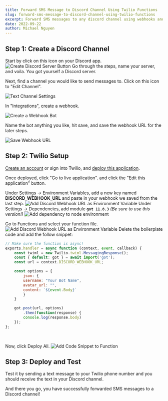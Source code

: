 ```yaml
---
title: Forward SMS Message to Discord Channel Using Twilio Functions
slug: forward-sms-message-to-discord-channel-using-twilio-functions
excerpt: Forward SMS messages to any discord channel using webhooks and Twilio.
date: 2022-09-22
author: Michael Nguyen
---
```


## Step 1: Create a Discord Channel

Start by click on this icon on your Discord app.
![Create Discord Server Button](/images/create-server-button.jpg "Create Discord Server Button")
Go through the steps, name your server, and voila. You got yourself a Discord server.

Next, find a channel you would like to send messages to. Click on this icon to "Edit Channel".

![Text Channel Settings](/images/discord-server-settings.jpg "Text Channel Settings")

In "Integrations", create a webhook.

![Create a Webhook Bot](/images/create-webhook-button.png "Create a Webhook Bot")

Name the bot anything you like, hit save, and save the webhook URL for the later steps.

![Save Webhook URL](/images/copy-webhook.jpg "Save Webhook URL")

## Step 2: Twilio Setup

[Create an account](https://www.twilio.com/referral/hGuW9u) or sign into Twilio, and [deploy this application](https://www.twilio.com/code-exchange/sms-forwarding-multiple-numbers).

Once deployed, click "Go to live application". and click the "Edit this application" button.

Under Settings -> Environment Variables, add a new key named **DISCORD_WEBHOOK_URL** and paste in your webhook we saved from the last step.
![Add Discord Webhook URL as Environment Variable](/images/env-vars.jpg "Add Discord Webhook URL as Environment Variable")
Under Settings -> Dependencies, add module **`got 11.8.3`** _(Be sure to use this version!)_
![Add dependency to node environment](/images/adding-got-dependency.jpg "Add dependency to node environment")

Go to Functions and select your function file. 
![Add Discord Webhook URL as Environment Variable](/images/replace-code-before.jpg "Add Discord Webhook URL as Environment Variable")
Delete the boilerplate code and add the follow snippet:
```javascript
// Make sure the function is async!
exports.handler = async function (context, event, callback) {
    const twiml = new Twilio.twiml.MessagingResponse();
    const { default: got } = await import('got');
    const url = context.DISCORD_WEBHOOK_URL;

    const options = {
        json: {
        username: "Your Bot Name",
        avatar_url: "",
        content: `${event.Body}`
        }
    }

    got.post(url, options)
        .then(function(response) {
        console.log(response.body)
    });
};

```
<br>  

Now, click Deploy All.
![Add Code Snippet to Function](/images/replace-code-after.png "Add Code Snippet to Function")

## Step 3: Deploy and Test

Test it by sending a text message to your Twilio phone number and you should receive the text in your Discord channel.

And there you go, you have successfully forwarded SMS messages to a Discord channel!

<!-- ### Tip: If you can't find your app after signing up

Once you've signed in, you should see the dashboard. Click on the Develop tab to see your latest application. 

![Twilio Dashboard](/images/twilio-dashboard.jpg "Twilio Dashboard")

Next, click on Functions and Assets -> Services, and click on your application to edit.

![Twilio Services Tab](/images/services.jpg "Twilio Services Tab") -->

